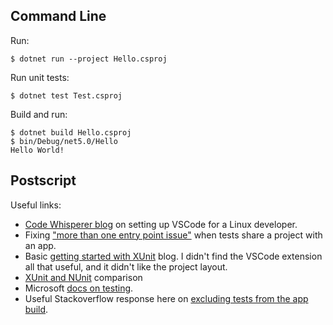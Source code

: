 ## Command Line

Run:

```
$ dotnet run --project Hello.csproj
```

Run unit tests:

```
$ dotnet test Test.csproj
```

Build and run:

```
$ dotnet build Hello.csproj
$ bin/Debug/net5.0/Hello
Hello World!
```

## Postscript

Useful links:

* [Code Whisperer blog](https://blog.thecodewhisperer.com/permalink/from-zero-to-nunit-with-visual-studio-code) on setting up VSCode for a Linux developer.
* Fixing ["more than one entry point issue"](https://andrewlock.net/fixing-the-error-program-has-more-than-one-entry-point-defined-for-console-apps-containing-xunit-tests/) when tests share a project with an app.
* Basic [getting started with XUnit](https://codemag.com/Article/2009101/Interactive-Unit-Testing-with-.NET-Core-and-VS-Code) blog. I didn't find the VSCode extension all that useful, and it didn't like the project layout.
* [XUnit and NUnit](https://helpercode.com/2016/05/31/the-real-difference-between-nunit-and-xunit/) comparison
* Microsoft [docs on testing](https://docs.microsoft.com/en-gb/dotnet/core/testing/unit-testing-with-dotnet-test).
* Useful Stackoverflow response here on [excluding tests from the app build](https://stackoverflow.com/questions/43173811/how-do-i-exclude-files-folders-from-a-net-core-standard-project).